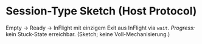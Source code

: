 # Session-Type Sketch (Host Protocol)

Empty → Ready → InFlight mit einzigem Exit aus InFlight via `wait`.
*Progress:* kein Stuck-State erreichbar. (Sketch; keine Voll-Mechanisierung.)
